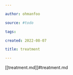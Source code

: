 ```yaml
---

author: ohmanfoo

source: #todo

tags: 

created: 2022-08-07

title: treatment

---
```

[[treatment.md]]#treatment.md
